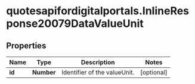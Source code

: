# quotesapifordigitalportals.InlineResponse20079DataValueUnit

## Properties

Name | Type | Description | Notes
------------ | ------------- | ------------- | -------------
**id** | **Number** | Identifier of the valueUnit. | [optional] 



